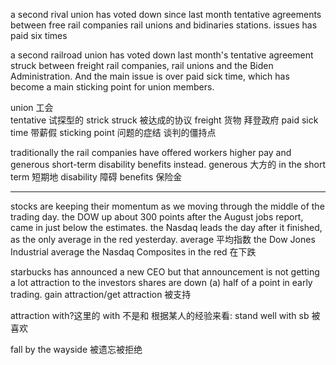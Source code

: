 a second rival union has voted down since last month tentative agreements between free rail companies rail unions and bidinaries stations.
issues has paid six times


a second railroad union has voted down last month's tentative agreement struck between freight rail companies, rail unions and the Biden Administration.
And the main issue is over paid sick time, which has become a main sticking point for union members.

union 工会  
tentative 试探型的
strick struck 被达成的协议
freight 货物 
拜登政府
paid sick time 带薪假
sticking point 问题的症结 谈判的僵持点

traditionally the rail companies have offered workers higher pay and generous short-term disability benefits instead.
generous 大方的 in the short term 短期地
disability 障碍 benefits 保险金

---

stocks are keeping their momentum as we moving through the middle of the trading day.
the DOW up about 300 points after the August jobs report, came in just below the estimates. 
the Nasdaq leads the day after it finished, as the only average in the red yesterday.
average 平均指数 the Dow Jones Industrial average
the Nasdaq Composites
in the red 在下跌

starbucks has announced a new CEO but that announcement is not getting a lot attraction to the investors shares are down (a) half of a point in early trading.
gain attraction/get attraction 被支持

attraction with?这里的 with 不是和 根据某人的经验来看:  stand well with sb 被喜欢

fall by the wayside 被遗忘被拒绝
